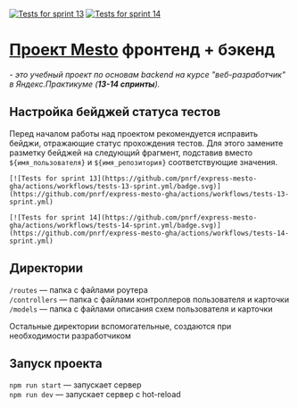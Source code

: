 [![Tests for sprint 13](https://github.com/pnrf/express-mesto-gha/actions/workflows/tests-13-sprint.yml/badge.svg)](https://github.com/pnrf/express-mesto-gha/actions/workflows/tests-13-sprint.yml) [![Tests for sprint 14](https://github.com/pnrf/express-mesto-gha/actions/workflows/tests-14-sprint.yml/badge.svg)](https://github.com/pnrf/express-mesto-gha/actions/workflows/tests-14-sprint.yml)
# [Проект Mesto](https://github.com/pnrf/express-mesto-gha) фронтенд + бэкенд
*- это учебный проект по основам backend на курсе "веб-разработчик" в Яндекс.Практикуме (**13-14 спринты**).*


## Настройка бейджей статуса тестов
Перед началом работы над проектом рекомендуется исправить бейджи, отражающие статус прохождения тестов.
Для этого замените разметку бейджей на следующий фрагмент, подставив вместо `${имя_пользователя}` и `${имя_репозитория}` соответствующие значения.

```
[![Tests for sprint 13](https://github.com/pnrf/express-mesto-gha/actions/workflows/tests-13-sprint.yml/badge.svg)](https://github.com/pnrf/express-mesto-gha/actions/workflows/tests-13-sprint.yml) 

[![Tests for sprint 14](https://github.com/pnrf/express-mesto-gha/actions/workflows/tests-14-sprint.yml/badge.svg)](https://github.com/pnrf/express-mesto-gha/actions/workflows/tests-14-sprint.yml)
```


## Директории

`/routes` — папка с файлами роутера  
`/controllers` — папка с файлами контроллеров пользователя и карточки   
`/models` — папка с файлами описания схем пользователя и карточки  
  
Остальные директории вспомогательные, создаются при необходимости разработчиком

## Запуск проекта

`npm run start` — запускает сервер   
`npm run dev` — запускает сервер с hot-reload
